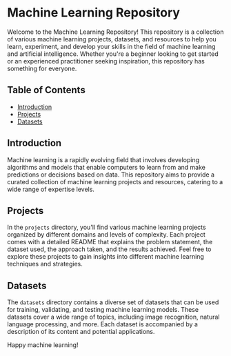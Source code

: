 # Machine Learning Repository

Welcome to the Machine Learning Repository! This repository is a collection of various machine learning projects, datasets, and resources to help you learn, experiment, and develop your skills in the field of machine learning and artificial intelligence. Whether you're a beginner looking to get started or an experienced practitioner seeking inspiration, this repository has something for everyone.

## Table of Contents

- [Introduction](#introduction)
- [Projects](#projects)
- [Datasets](#datasets)

## Introduction

Machine learning is a rapidly evolving field that involves developing algorithms and models that enable computers to learn from and make predictions or decisions based on data. This repository aims to provide a curated collection of machine learning projects and resources, catering to a wide range of expertise levels.

## Projects

In the `projects` directory, you'll find various machine learning projects organized by different domains and levels of complexity. Each project comes with a detailed README that explains the problem statement, the dataset used, the approach taken, and the results achieved. Feel free to explore these projects to gain insights into different machine learning techniques and strategies.

## Datasets

The `datasets` directory contains a diverse set of datasets that can be used for training, validating, and testing machine learning models. These datasets cover a wide range of topics, including image recognition, natural language processing, and more. Each dataset is accompanied by a description of its content and potential applications.


Happy machine learning!
